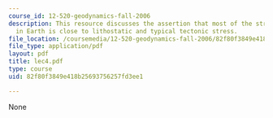 ```yaml
---
course_id: 12-520-geodynamics-fall-2006
description: This resource discusses the assertion that most of the stress tensor
  in Earth is close to lithostatic and typical tectonic stress.
file_location: /coursemedia/12-520-geodynamics-fall-2006/82f80f3849e418b25693756257fd3ee1_lec4.pdf
file_type: application/pdf
layout: pdf
title: lec4.pdf
type: course
uid: 82f80f3849e418b25693756257fd3ee1

---
```

None